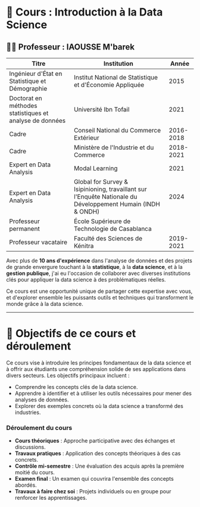 # 🏫 Cours : Introduction à la Data Science

## 👨‍🏫 Professeur : **IAOUSSE M'barek**

| **Titre**                                     | **Institution**                                                                                                      | **Année**      |
|-----------------------------------------------|----------------------------------------------------------------------------------------------------------------------|----------------|
| Ingénieur d'État en Statistique et Démographie | Institut National de Statistique et d'Économie Appliquée                                                             | 2015           |
| Doctorat en méthodes statistiques et analyse de données | Université Ibn Tofail                                                                                                | 2021           |
| Cadre                                         | Conseil National du Commerce Extérieur                                                                               | 2016-2018      |
| Cadre                                         | Ministère de l'Industrie et du Commerce                                                                               | 2018-2021      |
| Expert en Data Analysis                       | Modal Learning                                                                                                       | 2021           |
| Expert en Data Analysis                       | Global for Survey & Isipinioning, travaillant sur l'Enquête Nationale du Développement Humain (INDH & ONDH)           | 2024           |
| Professeur permanent                          | École Supérieure de Technologie de Casablanca                                                                        |                |
| Professeur vacataire                          | Faculté des Sciences de Kénitra                                                                                      | 2019-2021      |


Avec plus de **10 ans d'expérience** dans l'analyse de données et des projets de grande envergure touchant à la **statistique**, à la **data science**, et à la **gestion publique**, j'ai eu l'occasion de collaborer avec diverses institutions clés pour appliquer la data science à des problématiques réelles.

Ce cours est une opportunité unique de partager cette expertise avec vous, et d'explorer ensemble les puissants outils et techniques qui transforment le monde grâce à la data science.

---
# 🎯 Objectifs de ce cours et déroulement
Ce cours vise à introduire les principes fondamentaux de la data science et à offrir aux étudiants une compréhension solide de ses applications dans divers secteurs. Les objectifs principaux incluent :
- Comprendre les concepts clés de la data science.
- Apprendre à identifier et à utiliser les outils nécessaires pour mener des analyses de données.
- Explorer des exemples concrets où la data science a transformé des industries.

### Déroulement du cours
- **Cours théoriques** : Approche participative avec des échanges et discussions.
- **Travaux pratiques** : Application des concepts théoriques à des cas concrets.
- **Contrôle mi-semestre** : Une évaluation des acquis après la première moitié du cours.
- **Examen final** : Un examen qui couvrira l'ensemble des concepts abordés.
- **Travaux à faire chez soi** : Projets individuels ou en groupe pour renforcer les apprentissages.

```{tableofcontents}
```
